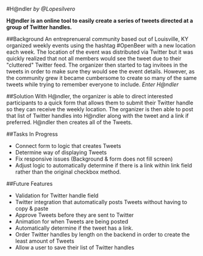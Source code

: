 #H@ndler
*by @Lopesilvero*


**H@ndler is an online tool to easily create a series of tweets directed at a group of Twitter handles.**


##Background
An entreprenueral community based out of Louisville, KY organized weekly events using the hashtag #OpenBeer with a new location each week. The location of the event was distributed via Twitter but it was quickly realized that not all members would see the tweet due to their "cluttered" Twitter feed. The organizer then started to tag invitees in the tweets in order to make sure they would see the event details. However, as the community grew it became cumbersome to create so many of the same tweets while trying to remember everyone to include. *Enter H@ndler*


##Solution
With H@ndler, the organizer is able to direct interested participants to a quick form that allows them to submit their Twitter handle so they can receive the weekly location. The organizer is then able to post that list of Twitter handles into H@ndler along with the tweet and a link if preferred. H@ndler then creates all of the Tweets. 


##Tasks In Progress
* Connect form to logic that creates Tweets
* Determine way of displaying Tweets
* Fix responsive issues (Background & form does not fill screen)
* Adjust logic to automatically determine if there is a link within link field rather than the original checkbox method.


##Future Features
* Validation for Twitter handle field
* Twitter integration that automatically posts Tweets without having to copy & paste
* Approve Tweets before they are sent to Twitter
* Animation for when Tweets are being posted
* Automatically determine if the tweet has a link.
* Order Twitter handles by length on the backend in order to create the least amount of Tweets
* Allow a user to save their list of Twitter handles
